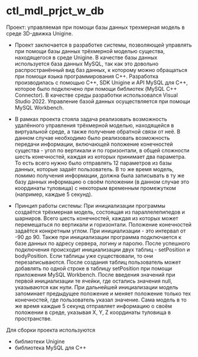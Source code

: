# ctl_mdl_prjct_w_db

Проект: управляемая при помощи базы данных трехмерная модель в среде 3D-движка Unigine.

- Проект заключается в разработке системы, позволяющей управлять при помощи базы данных трёхмерной моделью существа, находящегося в среде Unigine. В качестве базы данных используется база данных MySQL, так как это довольно распространённый вид баз данных, к которому можно обращаться при помощи языка программирования C++. Разработка производилась с помощью C++, SDK Unigine и API MySQL для C++, которое было подключено при помощи библиотек (MySQL C++ Connector). В качестве среды разработки использовался Visual Studio 2022. Управление базой данных осуществляется при помощи MySQL Workbench.   


- В рамках проекта стояла задача реализовать возможность удалённого управления трёхмерной моделью, находящейся в виртуальной среде, а также получение обратной связи  от неё. В данном случае необходимо было реализовать возможность передачи информации, включающей положение конечностей существа - угол по вертикали и по горизонтали, в общей сложности шесть конечностей, каждая из которых принимает два параметра. То есть всего нужно было отправлять 12 параметров из базы данных, которые задаёт пользователь. В то же время модель, помимо получения информации, должна была записывать в ту же базу данных информацию о своём положении (в данном случае это координаты туловища) с некоторым временным промежутком (например, каждые 5 секунд).  

- Принцип работы системы:
При инициализации программы создаётся трёхмерная модель, состоящая из параллелепипедов и шарниров. Всего шесть конечностей, каждая из которых может перемещаться по вертикали и горизонтали. Положение конечностей задаётся конкретным углом. При инициализации - это интервал от -90 до 90. Также при инициализации программа подключается к базе данных по адресу сервера, логину и паролю. После успешного подключения происходит инициализации двух таблиц - setPosition и bodyPosition. Если таблицы уже существовали, то они перезаписываются. После создания таблиц пользователь может добавлять по одной строке в таблицу setPosition при помощи приложения MySQL Workbench. После введения значений при первой инициализации те ячейки, где остались значения null, указываются как нули. При дальнейшей инициализации модель запоминает предыдущее положение и меняет положение только тех конечностей, где пользователь указал значение. Сама модель в то же время каждые 5 секунд отправляет информацию о своём положении в среде, указывая X, Y, Z координаты туловища в пространстве.

Для сборки проекта используются
- библиотеки Unigine
- библиотека MySQL для C++ 
